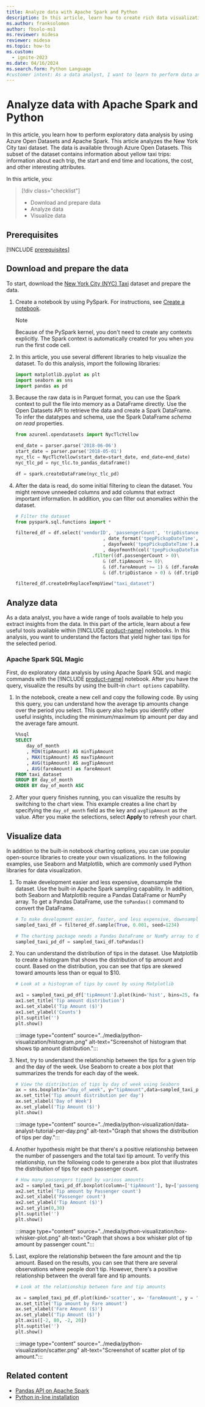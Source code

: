 ```yaml
---
title: Analyze data with Apache Spark and Python
description: In this article, learn how to create rich data visualizations by using Apache Spark and Python in Microsoft Fabric.
ms.author: franksolomon
author: fbsolo-ms1
ms.reviewer: midesa
reviewer: midesa
ms.topic: how-to
ms.custom:
  - ignite-2023
ms.date: 04/16/2024
ms.search.form: Python Language
#customer intent: As a data analyst, I want to learn to perform data analysis by using Azure Open Datasets and Apache Spark to create useful visualizations.
---
```


# Analyze data with Apache Spark and Python

In this article, you learn how to perform exploratory data analysis by using Azure Open Datasets and Apache Spark. This article analyzes the New York City taxi dataset. The data is available through Azure Open Datasets. This subset of the dataset contains information about yellow taxi trips: information about each trip, the start and end time and locations, the cost, and other interesting attributes.

In this article, you:

> [!div class="checklist"]
> - Download and prepare data
> - Analyze data
> - Visualize data
  
## Prerequisites

[!INCLUDE [prerequisites](../includes/prerequisites.md)]

## Download and prepare the data

To start, download the [New York City (NYC) Taxi](https://azure.microsoft.com/services/open-datasets/catalog/nyc-taxi-limousine-commission-yellow-taxi-trip-records/) dataset and prepare the data.

1. Create a notebook by using PySpark. For instructions, see [Create a notebook](../../data-engineering/how-to-use-notebook.md).

   > [!Note]
   > Because of the PySpark kernel, you don't need to create any contexts explicitly. The Spark context is automatically created for you when you run the first code cell.

2. In this article, you use several different libraries to help visualize the dataset. To do this analysis, import the following libraries:

   ```python
   import matplotlib.pyplot as plt
   import seaborn as sns
   import pandas as pd
   ```

3. Because the raw data is in Parquet format, you can use the Spark context to pull the file into memory as a DataFrame directly. Use the Open Datasets API to retrieve the data and create a Spark DataFrame. To infer the datatypes and schema, use the Spark DataFrame *schema on read* properties.

    ```python
    from azureml.opendatasets import NycTlcYellow
    
    end_date = parser.parse('2018-06-06')
    start_date = parser.parse('2018-05-01')
    nyc_tlc = NycTlcYellow(start_date=start_date, end_date=end_date)
    nyc_tlc_pd = nyc_tlc.to_pandas_dataframe()

    df = spark.createDataFrame(nyc_tlc_pd)
    ```

4. After the data is read, do some initial filtering to clean the dataset. You might remove unneeded columns and add columns that extract important information. In addition, you can filter out anomalies within the dataset.

   ```python
   # Filter the dataset 
   from pyspark.sql.functions import *

   filtered_df = df.select('vendorID', 'passengerCount', 'tripDistance','paymentType', 'fareAmount', 'tipAmount'\
                                   , date_format('tpepPickupDateTime', 'hh').alias('hour_of_day')\
                                   , dayofweek('tpepPickupDateTime').alias('day_of_week')\
                                   , dayofmonth(col('tpepPickupDateTime')).alias('day_of_month'))\
                               .filter((df.passengerCount > 0)\
                                   & (df.tipAmount >= 0)\
                                   & (df.fareAmount >= 1) & (df.fareAmount <= 250)\
                                   & (df.tripDistance > 0) & (df.tripDistance <= 200))

   filtered_df.createOrReplaceTempView("taxi_dataset")
   ```

## Analyze data

As a data analyst, you have a wide range of tools available to help you extract insights from the data. In this part of the article, learn about a few useful tools available within [!INCLUDE [product-name](../../includes/product-name.md)] notebooks. In this analysis, you want to understand the factors that yield higher taxi tips for the selected period.

### Apache Spark SQL Magic

First, do exploratory data analysis by using Apache Spark SQL and magic commands with the [!INCLUDE [product-name](../../includes/product-name.md)] notebook. After you have the query, visualize the results by using the built-in `chart options` capability.

1. In the notebook, create a new cell and copy the following code. By using this query, you can understand how the average tip amounts change over the period you select. This query also helps you identify other useful insights, including the minimum/maximum tip amount per day and the average fare amount.

   ```sql
   %%sql
   SELECT 
       day_of_month
       , MIN(tipAmount) AS minTipAmount
       , MAX(tipAmount) AS maxTipAmount
       , AVG(tipAmount) AS avgTipAmount
       , AVG(fareAmount) as fareAmount
   FROM taxi_dataset 
   GROUP BY day_of_month
   ORDER BY day_of_month ASC
   ```

2. After your query finishes running, you can visualize the results by switching to the chart view. This example creates a line chart by specifying the `day_of_month` field as the key and `avgTipAmount` as the value. After you make the selections, select **Apply** to refresh your chart.

## Visualize data

In addition to the built-in notebook charting options, you can use popular open-source libraries to create your own visualizations. In the following examples, use Seaborn and Matplotlib, which are commonly used Python libraries for data visualization.

1. To make development easier and less expensive, downsample the dataset. Use the built-in Apache Spark sampling capability. In addition, both Seaborn and Matplotlib require a Pandas DataFrame or NumPy array. To get a Pandas DataFrame, use the `toPandas()` command to convert the DataFrame.

   ```python
   # To make development easier, faster, and less expensive, downsample for now
   sampled_taxi_df = filtered_df.sample(True, 0.001, seed=1234)

   # The charting package needs a Pandas DataFrame or NumPy array to do the conversion
   sampled_taxi_pd_df = sampled_taxi_df.toPandas()
   ```

1. You can understand the distribution of tips in the dataset. Use Matplotlib to create a histogram that shows the distribution of tip amount and count. Based on the distribution, you can see that tips are skewed toward amounts less than or equal to $10.

   ```python
   # Look at a histogram of tips by count by using Matplotlib

   ax1 = sampled_taxi_pd_df['tipAmount'].plot(kind='hist', bins=25, facecolor='lightblue')
   ax1.set_title('Tip amount distribution')
   ax1.set_xlabel('Tip Amount ($)')
   ax1.set_ylabel('Counts')
   plt.suptitle('')
   plt.show()
   ```

   :::image type="content" source="../media/python-visualization/histogram.png" alt-text="Screenshot of histogram that shows tip amount distribution.":::

1. Next, try to understand the relationship between the tips for a given trip and the day of the week. Use Seaborn to create a box plot that summarizes the trends for each day of the week.

   ```python
   # View the distribution of tips by day of week using Seaborn
   ax = sns.boxplot(x="day_of_week", y="tipAmount",data=sampled_taxi_pd_df, showfliers = False)
   ax.set_title('Tip amount distribution per day')
   ax.set_xlabel('Day of Week')
   ax.set_ylabel('Tip Amount ($)')
   plt.show()

   ```

   :::image type="content" source="../media/python-visualization/data-analyst-tutorial-per-day.png" alt-text="Graph that shows the distribution of tips per day.":::

1. Another hypothesis might be that there's a positive relationship between the number of passengers and the total taxi tip amount. To verify this relationship, run the following code to generate a box plot that illustrates the distribution of tips for each passenger count.

   ```python
   # How many passengers tipped by various amounts 
   ax2 = sampled_taxi_pd_df.boxplot(column=['tipAmount'], by=['passengerCount'])
   ax2.set_title('Tip amount by Passenger count')
   ax2.set_xlabel('Passenger count')
   ax2.set_ylabel('Tip Amount ($)')
   ax2.set_ylim(0,30)
   plt.suptitle('')
   plt.show()
   ```

   :::image type="content" source="../media/python-visualization/box-whisker-plot.png" alt-text="Graph that shows a box whisker plot of tip amount by passenger count.":::

1. Last, explore the relationship between the fare amount and the tip amount. Based on the results, you can see that there are several observations where people don't tip. However, there's a positive relationship between the overall fare and tip amounts.

   ```python
   # Look at the relationship between fare and tip amounts

   ax = sampled_taxi_pd_df.plot(kind='scatter', x= 'fareAmount', y = 'tipAmount', c='blue', alpha = 0.10, s=2.5*(sampled_taxi_pd_df['passengerCount']))
   ax.set_title('Tip amount by Fare amount')
   ax.set_xlabel('Fare Amount ($)')
   ax.set_ylabel('Tip Amount ($)')
   plt.axis([-2, 80, -2, 20])
   plt.suptitle('')
   plt.show()
   ```

   :::image type="content" source="../media/python-visualization/scatter.png" alt-text="Screenshot of scatter plot of tip amount.":::

## Related content

- [Pandas API on Apache Spark](https://spark.apache.org/docs/latest/api/python/getting_started/quickstart_ps.html)
- [Python in-line installation](../../data-engineering/library-management.md#python-in-line-installation)
